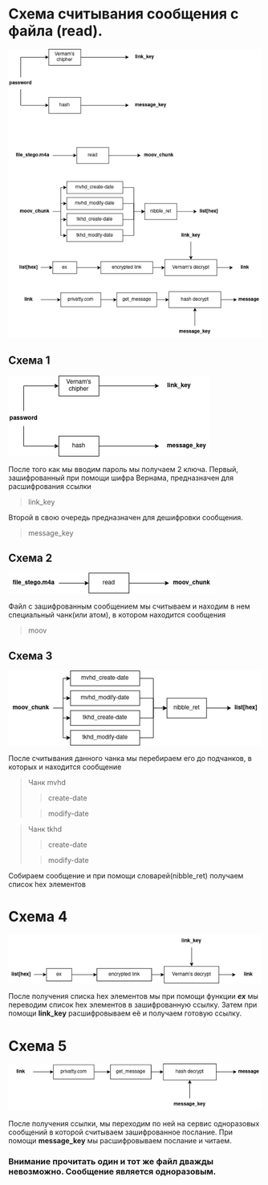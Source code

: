 # Схема считывания сообщения с файла (read).
![read.drawio.png](read.drawio.png)
## Схема 1
![read.drawio1.png](read.drawio1.png)

После того как мы вводим пароль мы получаем 2 ключа. Первый, зашифрованный при помощи шифра Вернама, предназначен для расшифрования ссылки 
> link_key 

Второй в свою очередь предназначен для дешифровки сообщения.
> message_key

## Схема 2
![read.drawio2.png](read.drawio2.png)

Файл с зашифрованным сообщением мы считываем и находим в нем специальный чанк(или атом), в котором находится сообщения
> moov


## Схема 3
![read.drawio3.png](read.drawio3.png)

После считывания данного чанка мы перебираем его до подчанков, в которых и находится сообщение

> Чанк mvhd
>
>> create-date
>
>> modify-date

> Чанк tkhd 
> 
>> create-date
> 
>> modify-date

Собираем сообщение и при помощи словарей(nibble_ret) получаем список hex элементов

# Схема 4
![read.drawio4.png](read.drawio4.png)

После получения списка hex элементов мы при помощи функции ***ex*** мы переводим список hex элементов в зашифрованную ссылку. Затем при помощи **link_key** расшифровываем её и получаем готовую ссылку.

# Схема 5
![read.drawio5.png](read.drawio5.png)

После получения ссылки, мы переходим по ней на сервис одноразовых сообщений в которой считываем зашифрованное послание. При помощи **message_key** мы расшифровываем послание и читаем.

### Внимание прочитать один и тот же файл дважды невозможно. Сообщение является одноразовым.
